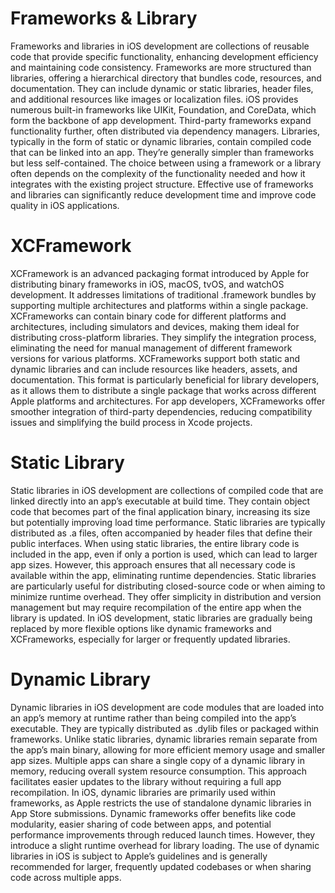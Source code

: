 # Frameworks & Library

Frameworks and libraries in iOS development are collections of reusable code that provide specific functionality, enhancing development efficiency and maintaining code consistency. Frameworks are more structured than libraries, offering a hierarchical directory that bundles code, resources, and documentation. They can include dynamic or static libraries, header files, and additional resources like images or localization files. iOS provides numerous built-in frameworks like UIKit, Foundation, and CoreData, which form the backbone of app development. Third-party frameworks expand functionality further, often distributed via dependency managers. Libraries, typically in the form of static or dynamic libraries, contain compiled code that can be linked into an app. They’re generally simpler than frameworks but less self-contained. The choice between using a framework or a library often depends on the complexity of the functionality needed and how it integrates with the existing project structure. Effective use of frameworks and libraries can significantly reduce development time and improve code quality in iOS applications.

# XCFramework


XCFramework is an advanced packaging format introduced by Apple for distributing binary frameworks in iOS, macOS, tvOS, and watchOS development. It addresses limitations of traditional .framework bundles by supporting multiple architectures and platforms within a single package. XCFrameworks can contain binary code for different platforms and architectures, including simulators and devices, making them ideal for distributing cross-platform libraries. They simplify the integration process, eliminating the need for manual management of different framework versions for various platforms. XCFrameworks support both static and dynamic libraries and can include resources like headers, assets, and documentation. This format is particularly beneficial for library developers, as it allows them to distribute a single package that works across different Apple platforms and architectures. For app developers, XCFrameworks offer smoother integration of third-party dependencies, reducing compatibility issues and simplifying the build process in Xcode projects.

# Static Library

Static libraries in iOS development are collections of compiled code that are linked directly into an app’s executable at build time. They contain object code that becomes part of the final application binary, increasing its size but potentially improving load time performance. Static libraries are typically distributed as .a files, often accompanied by header files that define their public interfaces. When using static libraries, the entire library code is included in the app, even if only a portion is used, which can lead to larger app sizes. However, this approach ensures that all necessary code is available within the app, eliminating runtime dependencies. Static libraries are particularly useful for distributing closed-source code or when aiming to minimize runtime overhead. They offer simplicity in distribution and version management but may require recompilation of the entire app when the library is updated. In iOS development, static libraries are gradually being replaced by more flexible options like dynamic frameworks and XCFrameworks, especially for larger or frequently updated libraries.

# Dynamic Library

Dynamic libraries in iOS development are code modules that are loaded into an app’s memory at runtime rather than being compiled into the app’s executable. They are typically distributed as .dylib files or packaged within frameworks. Unlike static libraries, dynamic libraries remain separate from the app’s main binary, allowing for more efficient memory usage and smaller app sizes. Multiple apps can share a single copy of a dynamic library in memory, reducing overall system resource consumption. This approach facilitates easier updates to the library without requiring a full app recompilation. In iOS, dynamic libraries are primarily used within frameworks, as Apple restricts the use of standalone dynamic libraries in App Store submissions. Dynamic frameworks offer benefits like code modularity, easier sharing of code between apps, and potential performance improvements through reduced launch times. However, they introduce a slight runtime overhead for library loading. The use of dynamic libraries in iOS is subject to Apple’s guidelines and is generally recommended for larger, frequently updated codebases or when sharing code across multiple apps.

